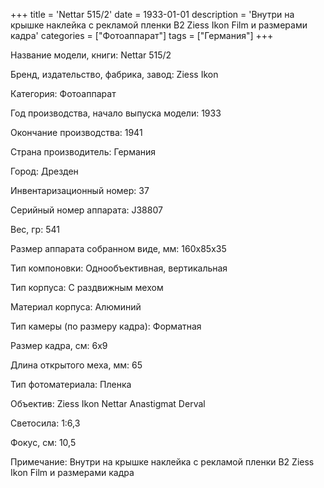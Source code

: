 +++
title = 'Nettar 515/2'
date = 1933-01-01
description = 'Внутри на крышке наклейка с рекламой пленки В2 Ziess Ikon Film  и размерами кадра'
categories = ["Фотоаппарат"]
tags = ["Германия"]
+++

Название модели, книги: Nettar 515/2

Бренд, издательство, фабрика, завод: Ziess Ikon

Категория: Фотоаппарат

Год производства, начало выпуска модели: 1933

Окончание производства: 1941

Страна производитель: Германия

Город: Дрезден

Инвентаризационный номер: 37

Серийный номер аппарата: J38807

Вес, гр: 541

Размер аппарата  собранном виде, мм: 160x85x35

Тип компоновки: Однообъективная, вертикальная

Тип корпуса: С раздвижным мехом

Материал корпуса: Алюминий

Тип камеры (по размеру кадра): Форматная

Размер кадра, см: 6х9

Длина открытого меха, мм: 65

Тип фотоматериала: Пленка

Объектив: Ziess Ikon
Nettar Anastigmat
Derval

Светосила: 1:6,3

Фокус, см: 10,5

Примечание: Внутри на крышке наклейка с рекламой пленки В2 Ziess Ikon Film  и размерами кадра

